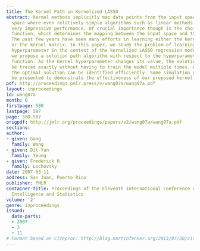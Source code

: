 ```yaml
---
title: The Kernel Path in Kernelized LASSO
abstract: Kernel methods implicitly map data points from the input space to some feature
  space where even relatively simple algorithms such as linear methods can deliver
  very impressive performance. Of crucial importance though is the choice of the kernel
  function, which determines the mapping between the input space and the feature space.
  The past few years have seen many efforts in learning either the kernel function
  or the kernel matrix. In this paper, we study the problem of learning the kernel
  hyperparameter in the context of the kernelized LASSO regression model. Specifically,
  we propose a solution path algorithm with respect to the hyperparameter of the kernel
  function. As the kernel hyperparameter changes its value, the solution path can
  be traced exactly without having to train the model multiple times. As a result,
  the optimal solution can be identified efficiently. Some simulation results will
  be presented to demonstrate the effectiveness of our proposed kernel path algorithm.
pdf: http://proceedings.pmlr.press/v/wang07a/wang07a.pdf
layout: inproceedings
id: wang07a
month: 0
firstpage: 580
lastpage: 587
page: 580-587
origpdf: http://jmlr.org/proceedings/papers/v2/wang07a/wang07a.pdf
sections: 
author:
- given: Gang
  family: Wang
- given: Dit-Yan
  family: Yeung
- given: Frederick H.
  family: Lochovsky
date: 2007-03-11
address: San Juan, Puerto Rico
publisher: PMLR
container-title: Proceedings of the Eleventh International Conference on Artificial
  Intelligence and Statistics
volume: '2'
genre: inproceedings
issued:
  date-parts:
  - 2007
  - 3
  - 11
# Format based on citeproc: http://blog.martinfenner.org/2013/07/30/citeproc-yaml-for-bibliographies/
---
```

